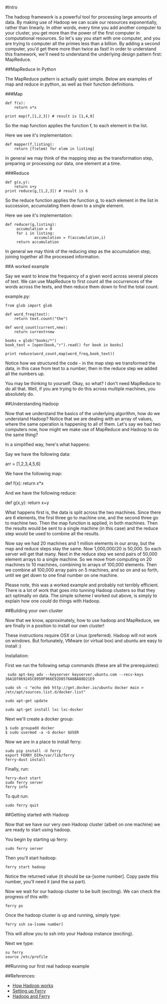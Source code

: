 #Intro

The hadoop framework is a powerful tool for processing large amounts of data.  By making use of Hadoop we can scale our resources exponentially, rather than linearly.  In other words, every time you add another computer to your cluster, you get more than the power of the first computer in computational resources.  So let's say you start with one computer, and you are trying to computer all the primes less than a billion.  By adding a second computer, you'd get there more than twice as fast!  In order to understand this framework, we'll need to understand the underlying design pattern first: MapReduce.  

##MapReduce In Python

The MapReduce pattern is actually quiet simple.  Below are examples of map and reduce in python, as well as their function definitions.

###Map
```
def f(x):
	return x*x

print map(f,[1,2,3]) # result is [1,4,9]
```

So the map function applies the function f, to each element in the list.

Here we see it's implementation:

```
def mapper(f,listing):
	return [f(elem) for elem in listing]
```

In general we may think of the mapping step as the transformation step, preparing or processing our data, one element at a time.

###Reduce
```
def g(x,y):
	return x+y
print reduce(g,[1,2,3]) # result is 6
```

So the reduce function applies the function g, to each element in the list in succession, accumulating them down to a single element.

Here we see it's implementation:

```
def reducer(g,listing):
     accumulation = 0
     for i in listing:
             accumulation = f(accumulation,i)
     return accumulation
```

In general we may think of the reducing step as the accumulation step, joining together all the processed information.

##A worked example

Say we want to know the frequency of a given word across several pieces of text.  We can use MapReduce to first count all the occurrences of the words across the texts, and then reduce them down to find the total count.

example.py:
```
from glob import glob

def word_freq(text):
    return text.count("the")

def word_count(current,new):
    return current+new

books = glob("books/*")
book_text = [open(book,"r").read() for book in books]

print reduce(word_count,map(word_freq,book_text))
```

Notice how we structured the code - in the map step we transformed the data, in this case from text to a number; then in the reduce step we added all the numbers up.

You may be thinking to yourself.  Okay, so what?  I don't need MapReduce to do all that.  Well, if you are trying to do this across multiple machines, you absolutely do.  

##Understanding Hadoop

Now that we understand the basics of the underlying algorithm, how do we understand Hadoop?  Notice that we are dealing with an array of values, where the same operation is happening to all of them.  Let's say we had two computers now, how might we make use of MapReduce and Hadoop to do the same thing?

In a simplified way, here's what happens:

Say we have the following data:

arr = [1,2,3,4,5,6]

We have the following map:

def f(x):
	return x*x

And we have the following reduce:

def g(x,y):
	return x+y

What happens first is, the data is split across the two machines.  Since there are 6 elements, the first three go to machine one, and the second three go to machine two.  Then the map function is applied, in both machines.  Then the results would be sent to a single machine (in this case) and the reduce step would be used to combine all the results.

Now say we had 20 machines and 1 million elements in our array, but the map and reduce steps stay the same.  Now 1,000,000/20 is 50,000.  So each server will get that many.  Next in the reduce step we send pairs of 50,000 element arrays to a single machine.  So we move from computing on 20 machines to 10 machines, combining to arrays of 100,000 elements.  Then we combine all 100,000 array pairs on 5 machines, and so on and so forth, until we get down to one final number on one machine.  

Please note, this was a worked example and probably not terribly efficient.  There is a lot of work that goes into tunning Hadoop clusters so that they act optimally on data.  The simple scheme I worked out above, is simply to explain how one _could_ do things with Hadoop.

##Building your own cluster

Now that we know, approximately, how to use hadoop and MapReduce, we are finally in a position to install our own cluster!  

These instructions require OSX or Linux (preferred).  Hadoop will not work on windows.  But fortunately, VMware (or virtual box) and ubuntu are easy to install :)

Installation:

First we run the following setup commands (these are all the prerequistes):

```
 sudo apt-key adv --keyserver keyserver.ubuntu.com --recv-keys 36A1D7869245C8950F966E92D8576A8BA88D21E9

sudo sh -c "echo deb http://get.docker.io/ubuntu docker main > /etc/apt/sources.list.d/docker.list"

sudo apt-get update

sudo apt-get install lxc lxc-docker
```

Next we'll create a docker group:

```
$ sudo groupadd docker
$ sudo usermod -a -G docker $USER
```

Now we are in a place to install ferry:

```
sudo pip install -U ferry
export FERRY_DIR=/var/lib/ferry
ferry-dust install
```

Finally, run:

```
ferry-dust start
sudo ferry server
ferry info
```

To quit run:

`sudo ferry quit`

##Getting started with Hadoop

Now that we have our very own Hadoop cluster (albeit on one machine) we are ready to start using hadoop.

You begin by starting up ferry:

`sudo ferry server`

Then you'll start hadoop:

`ferry start hadoop`

Notice the returned value (it should be sa-[some number].  Copy paste this number, you'll need it (and the sa part).

Now we wait for our hadoop cluster to be built (exciting).  We can check the progress of this with:

`ferry ps`

Once the hadoop cluster is up and running, simply type:

`ferry ssh sa-[some number]`

This will allow you to ssh into your Hadoop instance (exciting).

Next we type:

```
su ferry
source /etc/profile
```

##Running our first real hadoop example

##References:

* [How Hadoop works](https://www.cs.duke.edu/courses/fall11/cps216/Lectures/how_hadoop_works.pdf)
* [Setting up Ferry](http://ferry.opencore.io/en/latest/install/client.html)
* [Hadoop and Ferry](http://ferry.opencore.io/en/latest/examples/hadoop.html)
